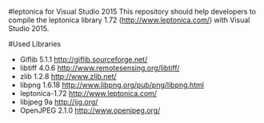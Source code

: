 #leptonica for Visual Studio 2015
This repository should help developers to compile the leptonica library 1.72 (http://www.leptonica.com/) with Visual Studio 2015.


#Used Libraries
* Giflib 5.1.1  http://giflib.sourceforge.net/
* libtiff 4.0.6  http://www.remotesensing.org/libtiff/
* zlib 1.2.8 http://www.zlib.net/
* libpng 1.6.18  http://www.libpng.org/pub/png/libpng.html
* leptonica-1.72 http://www.leptonica.com/
* libjpeg 9a http://ijg.org/
* OpenJPEG 2.1.0 http://www.openjpeg.org/

